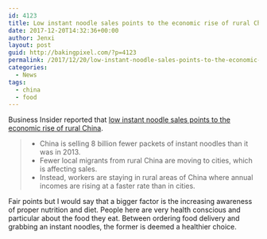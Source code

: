```yaml
---
id: 4123
title: Low instant noodle sales points to the economic rise of rural China
date: 2017-12-20T14:32:36+00:00
author: Jenxi
layout: post
guid: http://bakingpixel.com/?p=4123
permalink: /2017/12/20/low-instant-noodle-sales-points-to-the-economic-rise-of-rural-china/
categories:
  - News
tags:
  - china
  - food
---
```

Business Insider reported that [low instant noodle sales points to the economic rise of rural China](http://www.businessinsider.com/fewer-rural-migrants-moving-to-chinas-cities-2017-12).

>   * China is selling 8 billion fewer packets of instant noodles than it was in 2013.
>   * Fewer local migrants from rural China are moving to cities, which is affecting sales.
>   * Instead, workers are staying in rural areas of China where annual incomes are rising at a faster rate than in cities.

Fair points but I would say that a bigger factor is the increasing awareness of proper nutrition and diet. People here are very health conscious and particular about the food they eat. Between ordering food delivery and grabbing an instant noodles, the former is deemed a healthier choice.